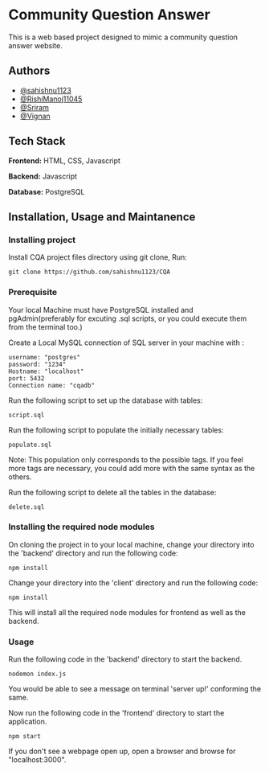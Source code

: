 # Community Question Answer

This is a web based project designed to mimic a community question answer website.

## Authors

- [@sahishnu1123](https://www.github.com/sahishnu1123)
- [@RishiManoj11045](https://www.github.com/RishiManoj11045)
- [@Sriram](https://www.google.com)
- [@Vignan](https://wwww.google.com)

## Tech Stack

**Frontend:** HTML, CSS, Javascript

**Backend:** Javascript

**Database:** PostgreSQL


## Installation, Usage and Maintanence

### Installing project

Install CQA project files directory using git clone, Run:

    git clone https://github.com/sahishnu1123/CQA
### Prerequisite

Your local Machine must have PostgreSQL installed and pgAdmin(preferably for excuting .sql scripts, or you could execute them from the terminal too.)

Create a Local MySQL connection of SQL server in your machine with :

    username: "postgres"
    password: "1234"
    Hostname: "localhost"
    port: 5432
    Connection name: "cqadb"

Run the following script to set up the database with tables:

    script.sql

Run the following script to populate the initially necessary tables:

    populate.sql

Note: This population only corresponds to the possible tags. If you feel more tags are necessary, you could add more with the same syntax as the others.

Run the following script to delete all the tables in the database:

    delete.sql

### Installing the required node modules

On cloning the project in to your local machine, change your directory into the 'backend' directory and run the following code:

    npm install

Change your directory into the 'client' directory and run the following code: 

    npm install

This will install all the required node modules for frontend as well as the backend.

### Usage

Run the following code in the 'backend' directory to start the backend.

    nodemon index.js

You would be able to see a message on terminal 'server up!' conforming the same.

Now run the following code in the 'frontend' directory to start the application.

    npm start

If you don't see a webpage open up, open a browser and browse for "localhost:3000".
